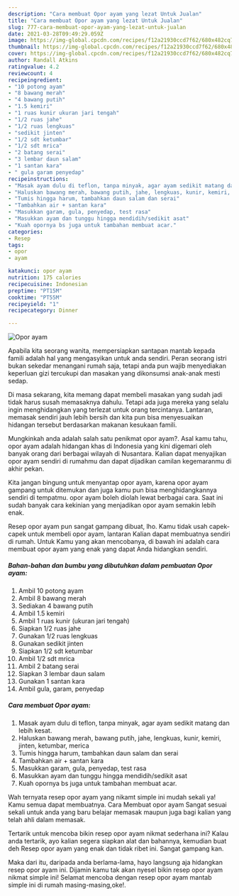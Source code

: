 ```yaml
---
description: "Cara membuat Opor ayam yang lezat Untuk Jualan"
title: "Cara membuat Opor ayam yang lezat Untuk Jualan"
slug: 777-cara-membuat-opor-ayam-yang-lezat-untuk-jualan
date: 2021-03-28T09:49:29.059Z
image: https://img-global.cpcdn.com/recipes/f12a21930ccd7f62/680x482cq70/opor-ayam-foto-resep-utama.jpg
thumbnail: https://img-global.cpcdn.com/recipes/f12a21930ccd7f62/680x482cq70/opor-ayam-foto-resep-utama.jpg
cover: https://img-global.cpcdn.com/recipes/f12a21930ccd7f62/680x482cq70/opor-ayam-foto-resep-utama.jpg
author: Randall Atkins
ratingvalue: 4.2
reviewcount: 4
recipeingredient:
- "10 potong ayam"
- "8 bawang merah"
- "4 bawang putih"
- "1.5 kemiri"
- "1 ruas kunir ukuran jari tengah"
- "1/2 ruas jahe"
- "1/2 ruas lengkuas"
- "sedikit jinten"
- "1/2 sdt ketumbar"
- "1/2 sdt mrica"
- "2 batang serai"
- "3 lembar daun salam"
- "1 santan kara"
- " gula garam penyedap"
recipeinstructions:
- "Masak ayam dulu di teflon, tanpa minyak, agar ayam sedikit matang dan lebih kesat."
- "Haluskan bawang merah, bawang putih, jahe, lengkuas, kunir, kemiri, jinten, ketumbar, merica"
- "Tumis hingga harum, tambahkan daun salam dan serai"
- "Tambahkan air + santan kara"
- "Masukkan garam, gula, penyedap, test rasa"
- "Masukkan ayam dan tunggu hingga mendidih/sedikit asat"
- "Kuah opornya bs juga untuk tambahan membuat acar."
categories:
- Resep
tags:
- opor
- ayam

katakunci: opor ayam 
nutrition: 175 calories
recipecuisine: Indonesian
preptime: "PT15M"
cooktime: "PT55M"
recipeyield: "1"
recipecategory: Dinner

---
```



![Opor ayam](https://img-global.cpcdn.com/recipes/f12a21930ccd7f62/680x482cq70/opor-ayam-foto-resep-utama.jpg)

Apabila kita seorang wanita, mempersiapkan santapan mantab kepada famili adalah hal yang mengasyikan untuk anda sendiri. Peran seorang istri bukan sekedar menangani rumah saja, tetapi anda pun wajib menyediakan keperluan gizi tercukupi dan masakan yang dikonsumsi anak-anak mesti sedap.

Di masa  sekarang, kita memang dapat membeli masakan yang sudah jadi tidak harus susah memasaknya dahulu. Tetapi ada juga mereka yang selalu ingin menghidangkan yang terlezat untuk orang tercintanya. Lantaran, memasak sendiri jauh lebih bersih dan kita pun bisa menyesuaikan hidangan tersebut berdasarkan makanan kesukaan famili. 



Mungkinkah anda adalah salah satu penikmat opor ayam?. Asal kamu tahu, opor ayam adalah hidangan khas di Indonesia yang kini digemari oleh banyak orang dari berbagai wilayah di Nusantara. Kalian dapat menyajikan opor ayam sendiri di rumahmu dan dapat dijadikan camilan kegemaranmu di akhir pekan.

Kita jangan bingung untuk menyantap opor ayam, karena opor ayam gampang untuk ditemukan dan juga kamu pun bisa menghidangkannya sendiri di tempatmu. opor ayam boleh diolah lewat berbagai cara. Saat ini sudah banyak cara kekinian yang menjadikan opor ayam semakin lebih enak.

Resep opor ayam pun sangat gampang dibuat, lho. Kamu tidak usah capek-capek untuk membeli opor ayam, lantaran Kalian dapat membuatnya sendiri di rumah. Untuk Kamu yang akan mencobanya, di bawah ini adalah cara membuat opor ayam yang enak yang dapat Anda hidangkan sendiri.

<!--inarticleads1-->

##### Bahan-bahan dan bumbu yang dibutuhkan dalam pembuatan Opor ayam:

1. Ambil 10 potong ayam
1. Ambil 8 bawang merah
1. Sediakan 4 bawang putih
1. Ambil 1.5 kemiri
1. Ambil 1 ruas kunir (ukuran jari tengah)
1. Siapkan 1/2 ruas jahe
1. Gunakan 1/2 ruas lengkuas
1. Gunakan sedikit jinten
1. Siapkan 1/2 sdt ketumbar
1. Ambil 1/2 sdt mrica
1. Ambil 2 batang serai
1. Siapkan 3 lembar daun salam
1. Gunakan 1 santan kara
1. Ambil  gula, garam, penyedap




<!--inarticleads2-->

##### Cara membuat Opor ayam:

1. Masak ayam dulu di teflon, tanpa minyak, agar ayam sedikit matang dan lebih kesat.
1. Haluskan bawang merah, bawang putih, jahe, lengkuas, kunir, kemiri, jinten, ketumbar, merica
1. Tumis hingga harum, tambahkan daun salam dan serai
1. Tambahkan air + santan kara
1. Masukkan garam, gula, penyedap, test rasa
1. Masukkan ayam dan tunggu hingga mendidih/sedikit asat
1. Kuah opornya bs juga untuk tambahan membuat acar.




Wah ternyata resep opor ayam yang nikamt simple ini mudah sekali ya! Kamu semua dapat membuatnya. Cara Membuat opor ayam Sangat sesuai sekali untuk anda yang baru belajar memasak maupun juga bagi kalian yang telah ahli dalam memasak.

Tertarik untuk mencoba bikin resep opor ayam nikmat sederhana ini? Kalau anda tertarik, ayo kalian segera siapkan alat dan bahannya, kemudian buat deh Resep opor ayam yang enak dan tidak ribet ini. Sangat gampang kan. 

Maka dari itu, daripada anda berlama-lama, hayo langsung aja hidangkan resep opor ayam ini. Dijamin kamu tak akan nyesel bikin resep opor ayam nikmat simple ini! Selamat mencoba dengan resep opor ayam mantab simple ini di rumah masing-masing,oke!.

